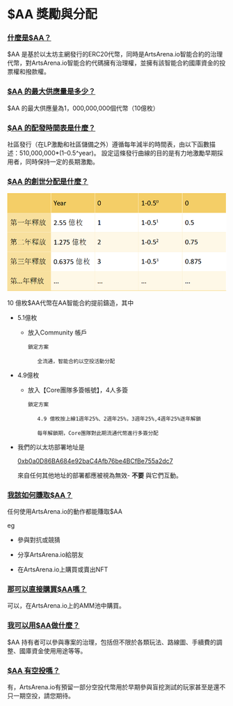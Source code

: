 # $AA 獎勵與分配

### <u>什麼是$AA？</u>

 $AA 是基於以太坊主網發行的ERC20代幣，同時是ArtsArena.io智能合約的治理代幣，對ArtsArena.io智能合約代碼擁有治理權，並擁有該智能合約國庫資金的投票權和撥款權。

### <u>$AA 的最大供應量是多少？</u>

 $AA 的最大供應量為1，000,000,000個代幣（10億枚）

### <u>$AA 的配發時間表是什麼？</u>

社區發行（在LP激勵和社區儲備之外）遵循每年減半的時間表，由以下函數描述：510,000,000*(1–0.5^year)。 設定這條發行曲線的目的是有力地激勵早期採用者，同時保持一定的長期激勵。


### <u>$AA 的創世分配是什麼？</u>

![](../images/distribution.png)

10 億枚$AA代幣在AA智能合約提前鑄造，其中

- 5.1億枚

    - 放入Community 帳戶

          鎖定方案

             全流通，智能合約以空投活動分配

-  4.9億枚

    - 放入【Core團隊多簽帳號】，4人多簽

          鎖定方案

             4.9 億枚按上線1週年25%、2週年25%，3週年25%,4週年25%逐年解鎖

             每年解鎖期，Core團隊對此期流通代幣進行多簽分配

- 我們的以太坊部署地址是

  <a href="" target="_blank" style="text-decoration: underline;">0xb0a0D86BA684e92baC4Afb76be4BCfBe755a2dc7</a>

  來自任何其他地址的部署都應被視為無效- <span style="font-weight:bold;">不要</span> 與它們互動。

### <u>我該如何賺取$AA？</u>

任何使用ArtsArena.io的動作都能賺取$AA

eg

- 參與對抗或競猜

- 分享ArtsArena.io給朋友

- 在ArtsArena.io上購買或賣出NFT

### <u>那可以直接購買$AA嗎？</u>

可以，在ArtsArena.io上的AMM池中購買。

### <u>我可以用$AA做什麼？</u>

 $AA 持有者可以參與專案的治理，包括但不限於各類玩法、路線圖、手續費的調整、國庫資金使用用途等等。

### <u>$AA 有空投嗎？</u>

有，ArtsArena.io有預留一部分空投代幣用於早期參與盲挖測試的玩家甚至是還不只一期空投，請您期待。